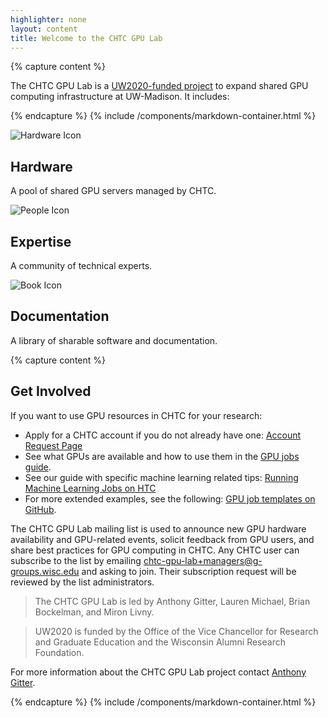```yaml
---
highlighter: none
layout: content
title: Welcome to the CHTC GPU Lab
---
```


{% capture content %}

The CHTC GPU Lab is a <a href="https://research.wisc.edu/funding/uw2020/round-5-projects/enabling-graphics-processing-unit-based-data-science/">UW2020-funded project</a> to expand shared GPU 
computing infrastructure at UW-Madison.  It includes:

{% endcapture %}
{% include /components/markdown-container.html %}

<div class="uw-full-row uw-pad-tb uw-light-grer-bg">
	<div class="uw-row">
		<div class="uw-card">
			<div class="uw-card-content">
				<img src="{{ '/uw-research-computing/guide-icons/noun_gpu_2528527.png' | relative_url }}" alt="Hardware Icon">
				<div class="uw-card-copy">
					<h2 class="uw-mini-bar">Hardware</h2>
                    <p>A pool of shared GPU servers managed by CHTC.</p>
				</div>
			</div>
		</div>
		<div class="uw-card">
			<div class="uw-card-content">
				<img src="{{ '/uw-research-computing/guide-icons/noun_people_1188645.png' | relative_url }}" alt="People Icon">
				<div class="uw-card-copy">
					<h2 class="uw-mini-bar">Expertise</h2>
                    <p>A community of technical experts.</p>
				</div>
			</div>
		</div>
		<div class="uw-card">
			<div class="uw-card-content">
				<img src="{{ '/uw-research-computing/guide-icons/noun_open book_1179297.png' | relative_url }}" alt="Book Icon">
				<div class="uw-card-copy">
					<h2 class="uw-mini-bar">Documentation</h2>
                    <p>A library of sharable software and documentation.</p>
				</div>
			</div>
		</div>
	</div>
</div>

{% capture content %}

## Get Involved

If you want to use GPU resources in CHTC for your research:

- Apply for a CHTC account if you do not already have one: [Account Request Page][account]
- See what GPUs are available and how to use them in the [GPU jobs guide][gpu-jobs].
- See our guide with specific machine learning related tips: [Running Machine Learning Jobs on HTC][ml-guide]
- For more extended examples, see the following: [GPU job templates on GitHub][gpu-examples].

The CHTC GPU Lab mailing list is used to announce new GPU hardware availability and
GPU-related events, solicit feedback from GPU users, and share best practices for
GPU computing in CHTC. Any CHTC user can subscribe to the list by
emailing [chtc-gpu-lab+managers@g-groups.wisc.edu](mailto:chtc-gpu-lab+managers@g-groups.wisc.edu)
and asking to join.
Their subscription request will be reviewed by the list administrators.

> The CHTC GPU Lab is led by Anthony Gitter, Lauren Michael, Brian Bockelman, and Miron Livny.

> UW2020 is funded by the Office of the Vice Chancellor for Research and Graduate
Education and the Wisconsin Alumni Research Foundation.

For more information about the CHTC GPU Lab project contact [Anthony Gitter][gitter].

[account]: form.html
[gpu-examples]: https://github.com/CHTC/templates-GPUs
[gpu-jobs]: gpu-jobs.html
[gitter]: https://www.biostat.wisc.edu/~gitter/index.html
[ml-guide]: machine-learning-htc.html
[uw2020]: https://research.wisc.edu/funding/uw2020/round-5-projects/enabling-graphics-processing-unit-based-data-science/

{% endcapture %}
{% include /components/markdown-container.html %}
        


